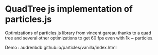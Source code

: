 # QuadTree js implementation of particles.js

Optimizations of particles.js library from vincent gareau thanks to a quad tree and several other optimizations to get 60 fps even with 1k ~ particles.

Demo : audrenbdb.github.io/particles/vanilla/index.html
